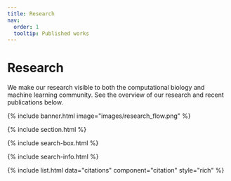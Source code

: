 ```yaml
---
title: Research
nav:
  order: 1
  tooltip: Published works
---
```


# <i class="fas fa-microscope"></i>Research

We make our research visible to both the computational biology and machine learning community. See the overview of our research and recent publications below.

{% include banner.html image="images/research_flow.png" %}

{% include section.html %}

{% include search-box.html %}

{% include search-info.html %}

{% include list.html data="citations" component="citation" style="rich" %}

